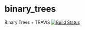 # binary_trees
Binary Trees + TRAVIS
[![Build Status](https://travis-ci.org/zhanchi5/binary_trees.svg?branch=master)](https://travis-ci.org/zhanchi5/binary_trees)
